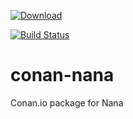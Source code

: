 [ ![Download](https://api.bintray.com/packages/jacmoe/Conan/Nana%3Ajacmoe/images/download.svg) ](https://bintray.com/jacmoe/Conan/Nana%3Ajacmoe/_latestVersion)

[![Build Status](https://travis-ci.org/jacmoe/conan-nana.svg?branch=master)](https://travis-ci.org/jacmoe/conan-nana)

# conan-nana
Conan.io package for Nana
